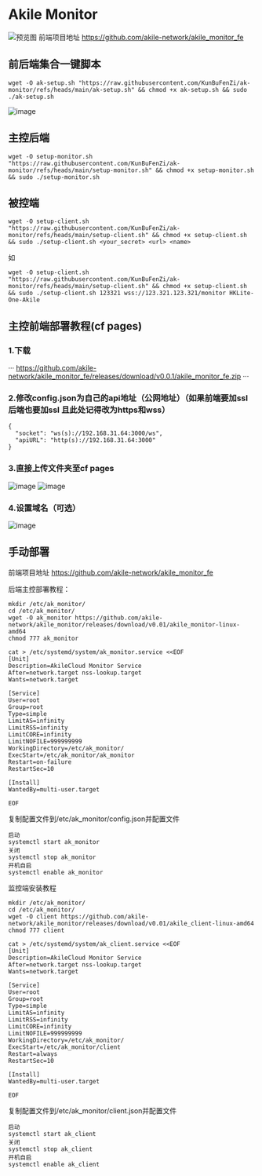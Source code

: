 # Akile Monitor

![预览图](https://github.com/akile-network/akile_monitor/blob/main/akile_monitor.jpg?raw=true)
前端项目地址 https://github.com/akile-network/akile_monitor_fe

## 前后端集合一键脚本

```
wget -O ak-setup.sh "https://raw.githubusercontent.com/KunBuFenZi/ak-monitor/refs/heads/main/ak-setup.sh" && chmod +x ak-setup.sh && sudo ./ak-setup.sh
```
![image](https://github.com/user-attachments/assets/43379572-4f24-4e7e-9972-f5452c322640)


## 主控后端

```
wget -O setup-monitor.sh "https://raw.githubusercontent.com/KunBuFenZi/ak-monitor/refs/heads/main/setup-monitor.sh" && chmod +x setup-monitor.sh && sudo ./setup-monitor.sh
```

## 被控端

```
wget -O setup-client.sh "https://raw.githubusercontent.com/KunBuFenZi/ak-monitor/refs/heads/main/setup-client.sh" && chmod +x setup-client.sh && sudo ./setup-client.sh <your_secret> <url> <name>
```
如
```
wget -O setup-client.sh "https://raw.githubusercontent.com/KunBuFenZi/ak-monitor/refs/heads/main/setup-client.sh" && chmod +x setup-client.sh && sudo ./setup-client.sh 123321 wss://123.321.123.321/monitor HKLite-One-Akile
```

## 主控前端部署教程(cf pages)

### 1.下载
···
https://github.com/akile-network/akile_monitor_fe/releases/download/v0.0.1/akile_monitor_fe.zip
···

### 2.修改config.json为自己的api地址（公网地址）（如果前端要加ssl 后端也要加ssl 且此处记得改为https和wss）

```
{
  "socket": "ws(s)://192.168.31.64:3000/ws",
  "apiURL": "http(s)://192.168.31.64:3000"
}
```

### 3.直接上传文件夹至cf pages

![image](https://github.com/user-attachments/assets/c9e5a950-045a-4a7f-8b30-00899994c8cf)
![image](https://github.com/user-attachments/assets/c4096133-694d-4c2a-8d90-f92e48de6e9b)

### 4.设置域名（可选）

![image](https://github.com/user-attachments/assets/14adc0cf-2292-4148-a913-7a466e441d71)


## 手动部署

前端项目地址 https://github.com/akile-network/akile_monitor_fe


后端主控部署教程：
```
mkdir /etc/ak_monitor/
cd /etc/ak_monitor/
wget -O ak_monitor https://github.com/akile-network/akile_monitor/releases/download/v0.01/akile_monitor-linux-amd64
chmod 777 ak_monitor

cat > /etc/systemd/system/ak_monitor.service <<EOF
[Unit]
Description=AkileCloud Monitor Service
After=network.target nss-lookup.target
Wants=network.target

[Service]
User=root
Group=root
Type=simple
LimitAS=infinity
LimitRSS=infinity
LimitCORE=infinity
LimitNOFILE=999999999
WorkingDirectory=/etc/ak_monitor/
ExecStart=/etc/ak_monitor/ak_monitor
Restart=on-failure
RestartSec=10

[Install]
WantedBy=multi-user.target

EOF
```


复制配置文件到/etc/ak_monitor/config.json并配置文件

```
启动
systemctl start ak_monitor
关闭
systemctl stop ak_monitor
开机自启
systemctl enable ak_monitor
```


监控端安装教程
```
mkdir /etc/ak_monitor/
cd /etc/ak_monitor/
wget -O client https://github.com/akile-network/akile_monitor/releases/download/v0.01/akile_client-linux-amd64
chmod 777 client

cat > /etc/systemd/system/ak_client.service <<EOF
[Unit]
Description=AkileCloud Monitor Service
After=network.target nss-lookup.target
Wants=network.target

[Service]
User=root
Group=root
Type=simple
LimitAS=infinity
LimitRSS=infinity
LimitCORE=infinity
LimitNOFILE=999999999
WorkingDirectory=/etc/ak_monitor/
ExecStart=/etc/ak_monitor/client
Restart=always
RestartSec=10

[Install]
WantedBy=multi-user.target

EOF
```
复制配置文件到/etc/ak_monitor/client.json并配置文件

```
启动
systemctl start ak_client
关闭
systemctl stop ak_client
开机自启
systemctl enable ak_client
```

